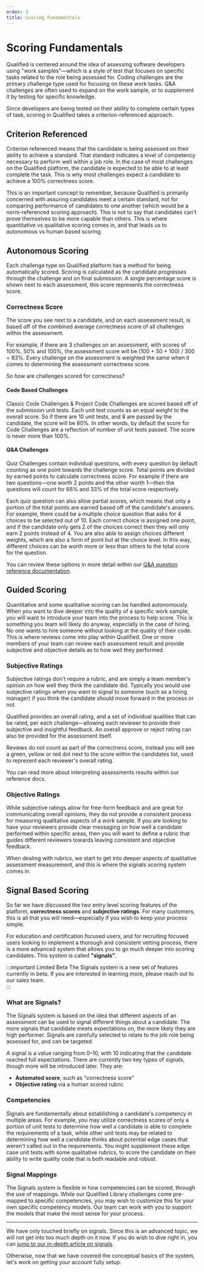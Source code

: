 ```yaml
---
order: 3
title: Scoring Fundamentals
---
```


# Scoring Fundamentals


Qualified is centered around the idea of assessing software developers using "work samples"—which is a style of test that focuses on specific tasks related to the role being assessed for. Coding challenges are the primary challenge type used for focusing on these work tasks. Q&A challenges are often used to expand on the work sample, or to supplement it by testing for specific knowledge. 

Since developers are being tested on their ability to complete certain types of task, scoring in Qualified takes a criterion-referenced approach.

## Criterion Referenced
Criterion referenced means that the candidate is being assessed on their ability to achieve a standard. That standard indicates a level of competency necessary to perform well within a job role. In the case of most challenges on the Qualified platform, the candidate is expected to be able to at least complete the task. This is why most challenges expect a candidate to achieve a 100% correctness score. 

This is an important concept to remember, because Qualified is primarily concerned with assuring candidates meet a certain standard, not for comparing performance of candidates to one another (which would be a norm-referenced scoring approach). This is not to say that candidates can't prove themselves to be more capable than others. This is where quantitative vs qualitative scoring comes in, and that leads us to autonomous vs human based scoring.    

## Autonomous Scoring
Each challenge type on Qualified platform has a method for being automatically scored. Scoring is calculated as the candidate progresses through the challenge and on final submission. A single percentage score is shown next to each assessment, this score represents the correctness score.  

### Correctness Score
The score you see next to a candidate, and on each assessment result, is based off of the combined average correctness score of all challenges within the assessment. 

For example, if there are 3 challenges on an assessment, with scores of 100%, 50% and 100%, the assessment score will be (100 + 50 + 100) / 300 = 83%. Every challenge on the assessment is weighted the same when it comes to determining the assessment correctness score.  

So how are challenges scored for correctness?

#### Code Based Challenges
Classic Code Challenges & Project Code Challenges are scored based off of the submission unit tests. Each unit test counts as an equal weight to the overall score. So if there are 10 unit tests, and 8 are passed by the candidate, the score will be 80%. In other words, by default the score for Code Challenges are a reflection of number of unit tests passed. The score is never more than 100%.  

#### Q&A Challenges
Quiz Challenges contain individual questions, with every question by default counting as one point towards the challenge score. Total points are divided by earned points to calculate correctness score. For example if there are two questions—one worth 2 points and the other worth 1—then the questions will count for 66% and 33% of the total score respectively.

Each quiz question can also allow partial scores, which means that only a portion of the total points are earned based off of the candidate's answers. For example, there could be a multiple choice question that asks for 4 choices to be selected out of 10. Each correct choice is assigned one point, and if the candidate only gets 2 of the choices correct then they will only earn 2 points instead of 4. You are also able to assign choices different weights, which are also a form of point but at the choice level. In this way, different choices can be worth more or less than others to the total score for the question.

You can review these options in more detail within our [Q&A question reference documentation](/reference/features/challenges/quiz/questions).

## Guided Scoring

Quantitative and some qualitative scoring can be handled autonomously. When you want to dive deeper into the quality of a specific work sample, you will want to introduce your team into the process to help score. This is something you team will likely do anyway, especially in the case of hiring. No one wants to hire someone without looking at the quality of their code. This is where reviews come into play within Qualified. One or more members of your team can review each assessment result and provide subjective and objective details as to how well they performed.   

### Subjective Ratings
Subjective ratings don't require a rubric, and are simply a team member's opinion on how well they think the candidate did. Typically you would use subjective ratings when you want to signal to someone (such as a hiring manager) if you think the candidate should move forward in the process or not.  

Qualified provides an overall rating, and a set of individual qualities that can be rated, per each challenge—allowing each reviewer to provide their subjective and insightful feedback. An overall approve or reject rating can also be provided for the assessment itself. 

Reviews do not count as part of the correctness score, instead you will see a green, yellow or red dot next to the score within the candidates list, used to represent each reviewer's overall rating.

You can read more about interpreting assessments results within our reference docs.

### Objective Ratings

While subjective ratings allow for free-form feedback and are great for communicating overall opinions, they do not provide a consistent process for measuring qualitative aspects of a work sample. If you are looking to have your reviewers provide clear messaging on how well a candidate performed within specific areas, then you will want to define a rubric that guides different reviewers towards leaving consistent and objective feedback.

When dealing with rubrics, we start to get into deeper aspects of qualitative assessment measurement, and this is where the signals scoring system comes in.    

## Signal Based Scoring
So far we have discussed the two entry level scoring features of the platform, **correctness scores** and **subjective ratings**. For many customers, this is all that you will need—especially if you wish to keep your process simple. 

For education and certification focused users, and for recruiting focused users looking to implement a thorough and consistent vetting process, there is a more advanced system that allows you to go much deeper into scoring candidates. This system is called **"signals"**.

:::important Limited Beta
The Signals system is a new set of features currently in beta. If you are interested in learning more, please reach out to our sales team.  
:::

### What are Signals?
The Signals system is based on the idea that different aspects of an assessment can be used to signal different things about a candidate. The more signals that candidate meets expectations on, the more likely they are high performer. Signals are carefully selected to relate to the job role being assessed for, and can be targeted.

A signal is a value ranging from 0–10, with 10 indicating that the candidate reached full expectations. There are currently two key types of signals, though more will be introduced later. They are:

- **Automated score**, such as "correctness score"
- **Objective rating** via a human scored rubric 

### Competencies
Signals are fundamentally about establishing a candidate's competency in multiple areas. For example, you may utilize correctness scores of only a portion of unit tests to determine how well a candidate is able to complete the requirements of a task, while other unit tests may be related to determining how well a candidate thinks about potential edge cases that weren't called out in the requirements. You might supplement these edge case unit tests with some qualitative rubrics, to score the candidate on their ability to write quality code that is both readable and robust.

### Signal Mappings

The Signals system is flexible in how competencies can be scored, through the use of mappings. While our Qualified Library challenges come pre-mapped to specific competencies, you may wish to customize this for your own specific competency models. Our team can work with you to support the models that make the most sense for your process.  

------

We have only touched briefly on signals. Since this is an advanced topic, we will not get into too much depth on it now. If you do wish to dive right in, you can [jump to our in-depth article on signals](../../../creating-content/scoring/signal-scoring). 

Otherwise, now that we have covered the conceptual basics of the system, let's work on getting your account fully setup.
       
